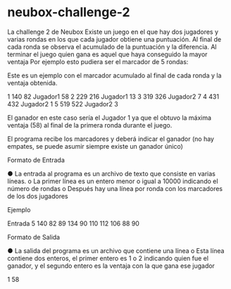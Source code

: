 # neubox-challenge-2
La challenge 2 de Neubox
Existe un juego en el que hay dos jugadores y varias rondas en los que cada jugador obtiene
una puntuación. Al final de cada ronda se observa el acumulado de la puntuación y la
diferencia. Al terminar el juego quien gana es aquel que haya conseguido la mayor ventaja
Por ejemplo esto pudiera ser el marcador de 5 rondas:

Este es un ejemplo con el marcador acumulado al final de cada ronda y la ventaja obtenida.


1 140 82 Jugador1 58
2 229 216 Jugador1 13
3 319 326 Jugador2 7
4 431 432 Jugador2 1
5 519 522 Jugador2 3


El ganador en este caso sería el Jugador 1 ya que el obtuvo la máxima ventaja (58) al final de
la primera ronda durante el juego.

El programa recibe los marcadores y deberá indicar el ganador (no hay empates, se puede
asumir siempre existe un ganador único)

Formato de Entrada

● La entrada al programa es un archivo de texto que consiste en varias líneas.
o La primer línea es un entero menor o igual a 10000 indicando el número de
rondas
o Después hay una línea por ronda con los marcadores de los dos jugadores

Ejemplo

Entrada
5
140 82
89 134
90 110
112 106
88 90


Formato de Salida

● La salida del programa es un archivo que contiene una línea
o Esta línea contiene dos enteros, el primer entero es 1 o 2 indicando quien fue
el ganador, y el segundo entero es la ventaja con la que gana ese jugador

1 58
